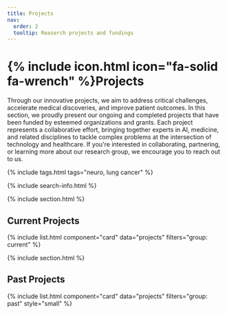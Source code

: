 ```yaml
---
title: Projects
nav:
  order: 2
  tooltip: Reaserch projects and fundings
---
```


# {% include icon.html icon="fa-solid fa-wrench" %}Projects

Through our innovative projects, we aim to address critical challenges, accelerate medical discoveries, and improve patient outcomes.
In this section, we proudly present our ongoing and completed projects that have been funded by esteemed organizations and grants. Each project represents a collaborative effort, bringing together experts in AI, medicine, and related disciplines to tackle complex problems at the intersection of technology and healthcare.
If you're interested in collaborating, partnering, or learning more about our research group, we encourage you to reach out to us.

{% include tags.html tags="neuro, lung cancer" %}

{% include search-info.html %}

{% include section.html %}

## Current Projects

{% include list.html component="card" data="projects" filters="group: current" %}

{% include section.html %}

## Past Projects

{% include list.html component="card" data="projects" filters="group: past" style="small" %}
